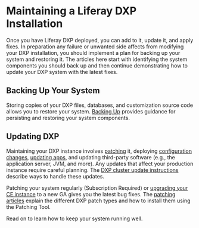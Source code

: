 # Maintaining a Liferay DXP Installation

Once you have Liferay DXP deployed, you can add to it, update it, and apply fixes. In preparation any failure or unwanted side affects from modifying your DXP installation, you should implement a plan for backing up your system and restoring it. The articles here start with identifying the system components you should back up and then continue demonstrating how to update your DXP system with the latest fixes. 

## Backing Up Your System

Storing copies of your DXP files, databases, and customization source code allows you to restore your system. [Backing Up](./backing-up.md) provides guidance for persisting and restoring your system components. 

## Updating DXP 

Maintaining your DXP instance involves [patching](./01-installing-patches/01-installing-patches.md) it, deploying [configuration changes](https://help.liferay.com/hc/en-us/articles/360029131651-Understanding-System-Configuration-Files), [updating apps](https://help.liferay.com/hc/en-us/articles/360029134911-Managing-and-Configuring-Apps), and updating third-party software (e.g., the application server, JVM, and more). Any updates that affect your production instance require careful planning. The [DXP cluster update instructions](../10-maintaining-clusters/01-maintaining-clustered-installations.md) describe ways to handle these updates.

Patching your system regularly (Subscription Required) or [upgrading your CE instance](./upgrading-to-liferay-dxp-7-2.md) to a new GA gives you the latest bug fixes. The [patching articles](./01-installing-patches/01-installing-patches.md) explain the different DXP patch types and how to install them using the Patching Tool. 

Read on to learn how to keep your system running well. 
